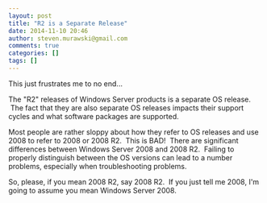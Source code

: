```yaml
---
layout: post
title: "R2 is a Separate Release"
date: 2014-11-10 20:46
author: steven.murawski@gmail.com
comments: true
categories: []
tags: []
---
```



This just frustrates me to no end...


The "R2" releases of Windows Server products is a separate OS release. &nbsp;The fact that they are also separate OS releases impacts their support cycles and what software packages are supported.


Most people are rather sloppy about how they refer to OS releases and use 2008 to refer to 2008 or 2008 R2. &nbsp;This is BAD! &nbsp;There are significant differences between Windows Server 2008 and 2008 R2. &nbsp;Failing to properly distinguish between the OS versions can lead to a number problems, especially when troubleshooting problems.


So, please, if you mean 2008 R2, say 2008 R2. &nbsp;If you just tell me 2008, I'm going to assume you mean Windows Server 2008.


